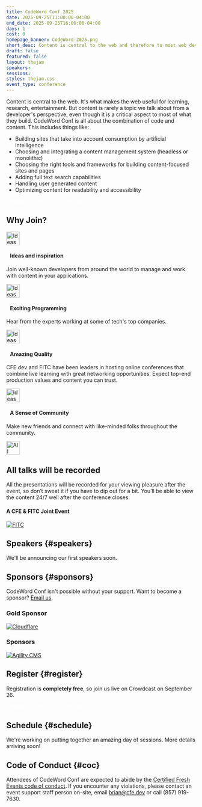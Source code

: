 ```yaml
---
title: CodeWord Conf 2025
date: 2025-09-25T11:00:00-04:00
end_date: 2025-09-25T16:00:00-04:00
days: 1
cost: 0
homepage_banner: CodeWord-2025.png
short_desc: Content is central to the web and therefore to most web developers' daily work. CodeWord Conf is all about the combination of code and content.
draft: false
featured: false
layout: thejam
speakers:
sessions:
styles: thejam.css
event_type: conference
---
```


Content is central to the web. It's what makes the web useful for learning, research, entertainment. But content is rarely a topic we talk about from a developer's perspective, even though it is a critical aspect to most of what they build. CodeWord Conf is all about the combination of code and content.  This includes things like:

* Building sites that take into account consumption by artificial intelligence
* Choosing and integrating a content management system (headless or monolithic)
* Choosing the right tools and frameworks for building content-focused sites and pages
* Adding full text search capabilities
* Handling user generated content
* Optimizing content for readability and accessibility

<div class="mt-8 mb-8 flex items-center justify-center w-full">
<a class="button" style="text-decoration:none;color:#FFF" href="https://www.crowdcast.io/c/codeword25" target="_blank">
 Register for free on Crowdcast!
</a>
</div>

## Why Join?

<div class="container px-6 mx-auto mt-8">
  <div class="grid gap-8 lg:grid-cols-2">
    <article>
      <div class="flex items-center mb-8">
      <p><img src="/img/thejam/iconmonstr-idea-7-1.svg" alt="Ideas and Inspiration" width="36" height="36"></p>
      <h4 style="margin-left:.7em">Ideas and inspiration</h4>
      </div>
      <p class="text-base">Join well-known developers from around the world to manage and work with content in your applications.</p>
    </article>
    <article>
      <div class="flex items-center mb-8">
      <p><img src="/img/thejam/iconmonstr-rocket-14-1.svg" alt="Ideas and Inspiration" width="36" height="36"></p>
      <h4 style="margin-left:.7em">Exciting Programming</h4>
      </div>
      <p class="text-base">Hear from the experts working at some of tech's top companies.</p>
    </article>
    <article>
      <div class="flex items-center mb-8">
      <p><img src="/img/thejam/iconmonstr-thumb-15-1.svg" alt="Ideas and Inspiration" width="36" height="36"></p>
      <h4 style="margin-left:.7em">Amazing Quality</h4>
      </div>
      <p class="text-base">CFE.dev and FITC have been leaders in hosting online conferences that combine live learning with great networking opportunities. Expect top-end production values and content you can trust.</p>
    </article>
    <article>
      <div class="flex items-center mb-8">
      <p><img src="/img/thejam/iconmonstr-friend-3-1.svg" alt="Ideas and Inspiration" width="36" height="36"></p>
      <h4 style="margin-left:.7em">A Sense of Community</h4>
      </div>
      <p class="text-base">Make new friends and connect with like-minded folks throughout the community.</p>
    </article>
  </div>
</div>

<section class="mt-28 border border-gray-300 rounded">
  <div class="flex flex-col items-center justify-center p-6 pt-6 pb-4 text-center rounded highlight-pattern-signal">
    <span class="flex items-center justify-center flex-shrink-0 w-24 h-24 mr-4 -mt-20 rounded-full bg-lightBlue" aria-hidden="true">
      <img src="/img/thejam/iconmonstr-video-camera-1-1.svg" alt="All talks will be recorded" width="36" height="36">
    </span>
    <h2 class="mt-4 mb-2 text-3xl font-bold leading-tight text-blue">All talks will be recorded</a></h2>
  </div>
  <div class="p-6">
    All the presentations will be recorded for your viewing pleasure after the event, so don’t sweat it if you have to dip out for a bit. You’ll be able to view the content 24/7 well after the conference closes.
  </div>
</section>

#### A CFE & FITC Joint Event

[![FITC](/img/sponsors/fitc.png)](https://fitc.ca)

## Speakers {#speakers}

We'll be announcing our first speakers soon.

## Sponsors {#sponsors}

CodeWord Conf isn't possible without your support. Want to become a sponsor? [Email us](mailto:brian@cfe.dev).

<section>
    <h3 id="lead-day-sponsors" class="mb-6 text-2xl font-bold">Gold Sponsor</h3>
    <div class="flex grid gap-8 mb-6 lg:grid-cols-2">
        <article class="flex flex-row items-center">
            <div>
                <a href="https://cloudflare.com/"><img src="/img/sponsors/cloudflare.png" alt="Cloudflare"></a>
            </div>
        </article>
    </div>
    <h3 id="sponsors-1" class="mb-6 text-2xl font-bold">Sponsors</h3>
    <div class="flex grid gap-8 mb-6 lg:grid-cols-2">
        <article class="flex flex-row items-center">
            <div>
                <a href="https://agilitycms.com/"><img src="/img/sponsors/agilitycms.png" alt="Agility CMS"></a>
            </div>
        </article>
    </div>
</section>

## Register {#register}

Registration is **completely free**, so join us live on Crowdcast on September 26.

<div class="mt-8 mb-8 flex items-center justify-center w-full">
<a class="button" style="text-decoration:none;color:#FFF" href="https://www.crowdcast.io/c/codeword25">
 Register for free on Crowdcast!
</a>
</div>

## Schedule {#schedule}

We're working on putting together an amazing day of sessions. More details arriving soon!

## Code of Conduct {#coc}

Attendees of CodeWord Conf are expected to abide by the [Certified Fresh Events code of conduct](/conduct). If you encounter any violations, please contact an event support staff person on-site, email [brian@cfe.dev](mailto:brian@cfe.dev) or call (857) 919-7630.
